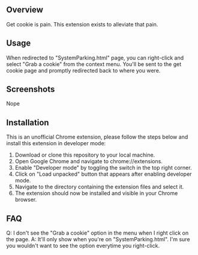 ## Overview

Get cookie is pain. This extension exists to alleviate that pain. 

## Usage

When redirected to "SystemParking.html" page, you can right-click and select "Grab a cookie" from the context menu. You'll be sent to the get cookie page and promptly redirected back to where you were.

## Screenshots

Nope

## Installation

This is an unofficial Chrome extension, please follow the steps below and install this extension in developer mode:

1. Download or clone this repository to your local machine.
2. Open Google Chrome and navigate to chrome://extensions.
3. Enable "Developer mode" by toggling the switch in the top right corner.
4. Click on "Load unpacked" button that appears after enabling developer mode.
5. Navigate to the directory containing the extension files and select it.
6. The extension should now be installed and visible in your Chrome browser.

## FAQ
Q: I don't see the "Grab a cookie" option in the menu when I right click on the page.
A: It'll only show when you're on "SystemParking.html". I'm sure you wouldn't want to see the option everytime you right-click.
